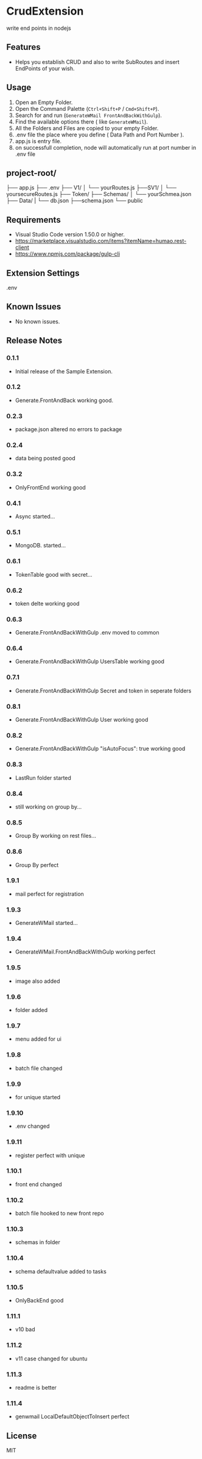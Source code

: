# CrudExtension
write end points in nodejs

## Features

- Helps you establish CRUD and also to write SubRoutes and insert EndPoints of your wish.

## Usage

1. Open an Empty Folder.
2. Open the Command Palette (`Ctrl+Shift+P` / `Cmd+Shift+P`).
3. Search for and run (`GenerateWMail FrontAndBackWithGulp`).
4. Find the available options there ( like `GenerateWMail`).
5. All the Folders and Files are copied to your empty Folder.
6. .env file the place where you define ( Data Path and Port Number ).
7. app.js is entry file.
8. on successfull completion, node will automatically run at port number in .env file

## project-root/ 

├── app.js 
├── .env 
├── V1/ 
│ └── yourRoutes.js 
├──SV1/
│ └── yoursecureRoutes.js 
├── Token/ 
├── Schemas/ 
│ └── yourSchmea.json
├── Data/ 
| └── db.json
├──schema.json
└── public

## Requirements

- Visual Studio Code version 1.50.0 or higher.
- https://marketplace.visualstudio.com/items?itemName=humao.rest-client
- https://www.npmjs.com/package/gulp-cli

## Extension Settings

.env

## Known Issues

- No known issues.

## Release Notes

### 0.1.1

- Initial release of the Sample Extension.

### 0.1.2

- Generate.FrontAndBack working good.

### 0.2.3

- package.json altered no errors to package

### 0.2.4

- data being posted good

### 0.3.2

- OnlyFrontEnd working good

### 0.4.1

- Async started...

### 0.5.1

- MongoDB. started...

### 0.6.1

- TokenTable good with secret...

### 0.6.2

- token delte working good

### 0.6.3

- Generate.FrontAndBackWithGulp .env moved to common

### 0.6.4

- Generate.FrontAndBackWithGulp UsersTable working good

### 0.7.1

- Generate.FrontAndBackWithGulp Secret and token in seperate folders

### 0.8.1

- Generate.FrontAndBackWithGulp User working good

### 0.8.2

- Generate.FrontAndBackWithGulp   "isAutoFocus": true working good

### 0.8.3

- LastRun folder started

### 0.8.4

- still working on group by...

### 0.8.5

- Group By working on rest files...

### 0.8.6

- Group By perfect

### 1.9.1

- mail perfect for registration

### 1.9.3

- GenerateWMail started...

### 1.9.4

- GenerateWMail.FrontAndBackWithGulp working perfect

### 1.9.5

- image also added

### 1.9.6

- folder added

### 1.9.7

- menu added for ui

### 1.9.8

- batch file changed

### 1.9.9

- for unique started

### 1.9.10

- .env changed

### 1.9.11

- register perfect with unique

### 1.10.1

- front end changed

### 1.10.2

- batch file hooked to new front repo

### 1.10.3

- schemas in folder

### 1.10.4

- schema defaultvalue added to tasks

### 1.10.5

- OnlyBackEnd good

### 1.11.1

- v10 bad

### 1.11.2

- v11 case changed for ubuntu

### 1.11.3

- readme is better

### 1.11.4

- genwmail LocalDefaultObjectToInsert perfect

## License

MIT
